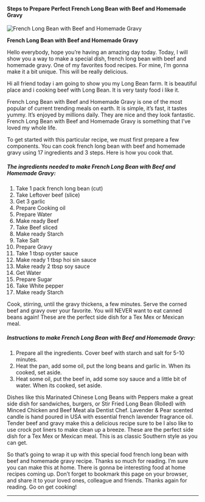             

#### Steps to Prepare Perfect French Long Bean with Beef and Homemade Gravy

![French Long Bean with Beef and Homemade Gravy](https://img-global.cpcdn.com/recipes/b2c3e2aceb9dff54/751x532cq70/french-long-bean-with-beef-and-homemade-gravy-recipe-main-photo.jpg)

**French Long Bean with Beef and Homemade Gravy**

Hello everybody, hope you’re having an amazing day today. Today, I will show you a way to make a special dish, french long bean with beef and homemade gravy. One of my favorites food recipes. For mine, I’m gonna make it a bit unique. This will be really delicious.

Hi all friend today i am going to show you my Long Bean farm. It is beautiful place and i cooking beef with Long Bean. It is very tasty food i like it.

French Long Bean with Beef and Homemade Gravy is one of the most popular of current trending meals on earth. It is simple, it’s fast, it tastes yummy. It’s enjoyed by millions daily. They are nice and they look fantastic. French Long Bean with Beef and Homemade Gravy is something that I’ve loved my whole life.

To get started with this particular recipe, we must first prepare a few components. You can cook french long bean with beef and homemade gravy using 17 ingredients and 3 steps. Here is how you cook that.

##### The ingredients needed to make French Long Bean with Beef and Homemade Gravy:

1.  Take 1 pack french long bean (cut)
2.  Take Leftover beef (slice)
3.  Get 3 garlic
4.  Prepare Cooking oil
5.  Prepare Water
6.  Make ready Beef
7.  Take Beef sliced
8.  Make ready Starch
9.  Take Salt
10.  Prepare Gravy
11.  Take 1 tbsp oyster sauce
12.  Make ready 1 tbsp hoi sin sauce
13.  Make ready 2 tbsp soy sauce
14.  Get Water
15.  Prepare Sugar
16.  Take White pepper
17.  Make ready Starch

Cook, stirring, until the gravy thickens, a few minutes. Serve the corned beef and gravy over your favorite. You will NEVER want to eat canned beans again! These are the perfect side dish for a Tex Mex or Mexican meal.

##### Instructions to make French Long Bean with Beef and Homemade Gravy:

1.  Prepare all the ingredients. Cover beef with starch and salt for 5-10 minutes.
2.  Heat the pan, add some oil, put the long beans and garlic in. When its cooked, set aside.
3.  Heat some oil, put the beef in, add some soy sauce and a little bit of water. When its cooked, set aside.

Dishes like this Marinated Chinese Long Beans with Peppers make a great side dish for sandwiches, burgers, or Stir Fried Long Bean (Rolled) with Minced Chicken and Beef Meat ala Dentist Chef. Lavender & Pear scented candle is hand poured in USA with essential french lavender fragrance oil. Tender beef and gravy make this a delicious recipe sure to be I also like to use crock pot liners to make clean up a breeze. These are the perfect side dish for a Tex Mex or Mexican meal. This is as classic Southern style as you can get.

So that’s going to wrap it up with this special food french long bean with beef and homemade gravy recipe. Thanks so much for reading. I’m sure you can make this at home. There is gonna be interesting food at home recipes coming up. Don’t forget to bookmark this page on your browser, and share it to your loved ones, colleague and friends. Thanks again for reading. Go on get cooking!

* * *